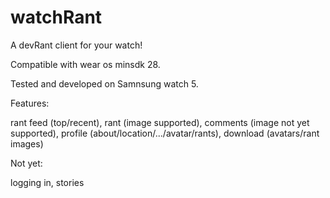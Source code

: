 # watchRant
A devRant client for your watch!

Compatible with wear os minsdk 28.

Tested and developed on Samnsung watch 5.

Features:

rant feed (top/recent),
rant (image supported),
comments (image not yet supported),
profile (about/location/.../avatar/rants),
download (avatars/rant images)

Not yet:

logging in,
stories
